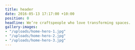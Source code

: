 ```yaml
---
title: header
date: 2016-05-13 17:17:00 +10:00
position: 0
headline: We’re craftspeople who love transforming spaces.
gallery-images:
- "/uploads/home-hero-1.jpg"
- "/uploads/home-hero-2.jpg"
- "/uploads/home-hero-3.jpg"
---
```


